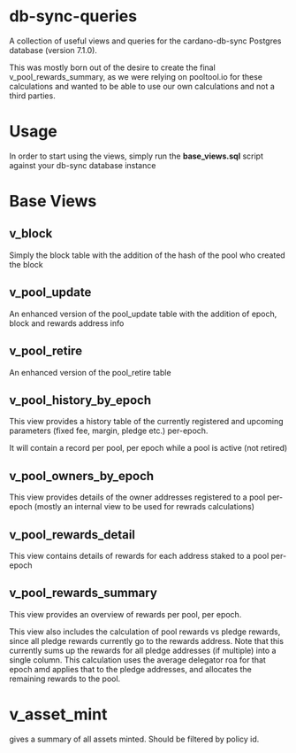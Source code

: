 # db-sync-queries
A collection of useful views and queries for the cardano-db-sync Postgres database (version 7.1.0). 

This was mostly born out of the desire to create the final v_pool_rewards_summary, as we were relying on pooltool.io for these calculations and wanted to be able to use our own calculations and not a third parties.

# Usage
In order to start using the views, simply run the **base_views.sql** script against your db-sync database instance

# Base Views

## v_block 
Simply the block table with the addition of the hash of the pool who created the block

## v_pool_update
An enhanced version of the pool_update table with the addition of epoch, block and rewards address info

## v_pool_retire
An enhanced version of the pool_retire table

## v_pool_history_by_epoch
This view provides a history table of the currently registered and upcoming parameters (fixed fee, margin, pledge etc.) per-epoch. 

It will contain a record per pool, per epoch while a pool is active (not retired)

## v_pool_owners_by_epoch
This view provides details of the owner addresses registered to a pool per-epoch (mostly an internal view to be used for rewrads calculations)

## v_pool_rewards_detail
This view contains details of rewards for each address staked to a pool per-epoch

## v_pool_rewards_summary
This view provides an overview of rewards per pool, per epoch.

This view also includes the calculation of pool rewards vs pledge rewards, since all pledge rewards currently go to the rewards address. Note that this currently sums up the rewards for all pledge addresses (if multiple) into a single column. This calculation uses the average delegator roa for that epoch amd applies that to the pledge addresses, and allocates the remaining rewards to the pool.

# v_asset_mint
gives a summary of all assets minted. Should be filtered by policy id.




 
